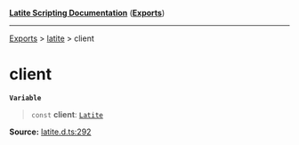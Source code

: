 [**Latite Scripting Documentation**](../../README.md) ([**Exports**](../../exports.md))

---

[Exports](../../exports.md) > [latite](../index.md) > client

# client

**`Variable`**

> `const` **client**: [`Latite`](../interfaces/interface.Latite.md)

**Source:** [latite.d.ts:292](https://github.com/LatiteScripting/latitescripting.github.io/blob/a08b0d1/definitions/latite.d.ts#L292)
